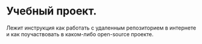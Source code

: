 # Учебный проект.
Лежит инструкция как работать с удаленным репозиторием в интернете и как поучаствовать в каком-либо open-source проекте.
